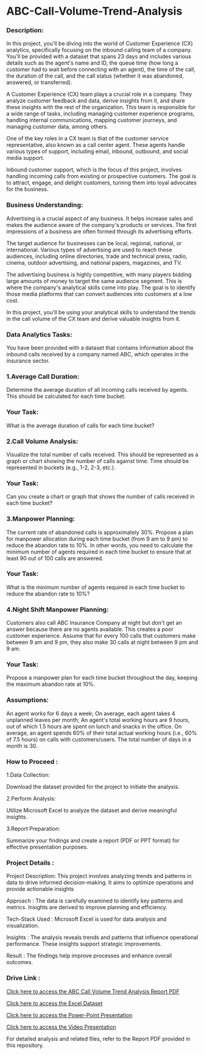 # ABC-Call-Volume-Trend-Analysis

### Description:

In this project, you'll be diving into the world of Customer Experience (CX) analytics, specifically focusing on the inbound calling team of a company. You'll be provided with a dataset that spans 23 days and includes various details such as the agent's name and ID, the queue time (how long a customer had to wait before connecting with an agent), the time of the call, the duration of the call, and the call status (whether it was abandoned, answered, or transferred).

A Customer Experience (CX) team plays a crucial role in a company. They analyze customer feedback and data, derive insights from it, and share these insights with the rest of the organization. This team is responsible for a wide range of tasks, including managing customer experience programs, handling internal communications, mapping customer journeys, and managing customer data, among others.


One of the key roles in a CX team is that of the customer service representative, also known as a call center agent. These agents handle various types of support, including email, inbound, outbound, and social media support.

Inbound customer support, which is the focus of this project, involves handling incoming calls from existing or prospective customers. The goal is to attract, engage, and delight customers, turning them into loyal advocates for the business.

### Business Understanding:
Advertising is a crucial aspect of any business. It helps increase sales and makes the audience aware of the company's products or services. The first impressions of a business are often formed through its advertising efforts.

The target audience for businesses can be local, regional, national, or international. Various types of advertising are used to reach these audiences, including online directories, trade and technical press, radio, cinema, outdoor advertising, and national papers, magazines, and TV.

The advertising business is highly competitive, with many players bidding large amounts of money to target the same audience segment. This is where the company's analytical skills come into play. The goal is to identify those media platforms that can convert audiences into customers at a low cost.

In this project, you'll be using your analytical skills to understand the trends in the call volume of the CX team and derive valuable insights from it.

### Data Analytics Tasks:

You have been provided with a dataset that contains information about the inbound calls received by a company named ABC, which operates in the insurance sector. 

### 1.Average Call Duration: 
Determine the average duration of all incoming calls received by agents. This should be calculated for each time bucket.
### Your Task: 
What is the average duration of calls for each time bucket?

### 2.Call Volume Analysis: 
Visualize the total number of calls received. This should be represented as a graph or chart showing the number of calls against time. Time should be represented in buckets (e.g., 1-2, 2-3, etc.).
### Your Task:
Can you create a chart or graph that shows the number of calls received in each time bucket?

### 3.Manpower Planning: 
The current rate of abandoned calls is approximately 30%. Propose a plan for manpower allocation during each time bucket (from 9 am to 9 pm) to reduce the abandon rate to 10%. In other words, you need to calculate the minimum number of agents required in each time bucket to ensure that at least 90 out of 100 calls are answered.
### Your Task: 
What is the minimum number of agents required in each time bucket to reduce the abandon rate to 10%?

### 4.Night Shift Manpower Planning: 
Customers also call ABC Insurance Company at night but don't get an answer because there are no agents available. This creates a poor customer experience. Assume that for every 100 calls that customers make between 9 am and 9 pm, they also make 30 calls at night between 9 pm and 9 am. 

### Your Task:
Propose a manpower plan for each time bucket throughout the day, keeping the maximum abandon rate at 10%.

### Assumptions: 
An agent works for 6 days a week; On average, each agent takes 4 unplanned leaves per month; An agent's total working hours are 9 hours, out of which 1.5 hours are spent on lunch and snacks in the office. On average, an agent spends 60% of their total actual working hours (i.e., 60% of 7.5 hours) on calls with customers/users. The total number of days in a month is 30.

### How to Proceed :

1.Data Collection:

Download the dataset provided for the project to initiate the analysis.

2.Perform Analysis: 

Utilize Microsoft Excel to analyze the dataset and derive meaningful insights.

3.Report Preparation:  

Summarize your findings and create a report (PDF or PPT format) for effective presentation purposes.

  
 ### Project Details :

Project Description:
This project involves analyzing trends and patterns in data to drive informed decision-making. It aims to optimize operations and provide actionable insights

Approach :
The data is carefully examined to identify key patterns and metrics. Insights are derived to improve planning and efficiency.

Tech-Stack Used :
Microsoft Excel is used for data analysis and visualization.

Insights :
The analysis reveals trends and patterns that influence operational performance. These insights support strategic improvements.

Result :
The findings help improve processes and enhance overall outcomes.

 ### Drive Link :
 
[Click here to access the ABC Call Volume Trend Analysis Report PDF](https://drive.google.com/file/d/1mPYQtyV7VDPzbsXluDooZsA3i5LZ5h1x/view?usp=sharing)

[Click here to access the Excel Dataset](https://docs.google.com/spreadsheets/d/1UN_oGGAcFvUSSBoQQTXGpsO9QaAc_s9S/edit?usp=sharing&ouid=101204343036685814262&rtpof=true&sd=true)

[Click here to access the Power-Point Presentation](https://docs.google.com/presentation/d/1GEv1ywbOIRq_DJmSDj6qeaBtMXkiQ1Ep/edit?usp=sharing&ouid=101204343036685814262&rtpof=true&sd=true)

[Click here to access the Video Presentation](https://drive.google.com/file/d/1e6tSRFAu_R2n841gynuK_kyrN8kHbdlw/view?usp=sharing)

 For detailed analysis and related files, refer to the Report PDF provided in this repository.

